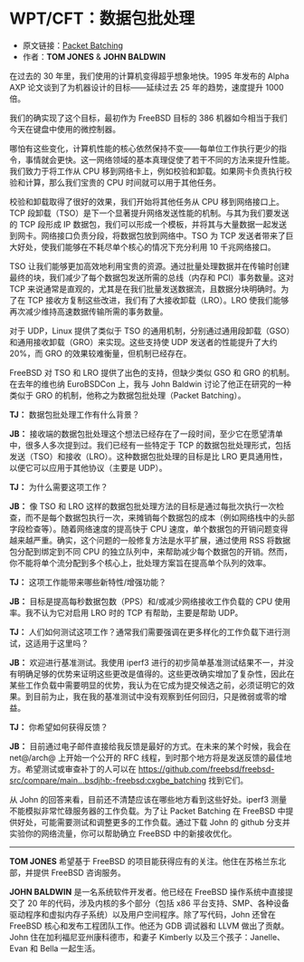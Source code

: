 # WPT/CFT：数据包批处理

- 原文链接：[Packet Batching](https://freebsdfoundation.org/wp-content/uploads/2023/02/Jones_WIP.pdf)
- 作者：**TOM JONES** & **JOHN BALDWIN**

在过去的 30 年里，我们使用的计算机变得超乎想象地快。1995 年发布的 Alpha AXP 论文谈到了为机器设计的目标——延续过去 25 年的趋势，速度提升 1000 倍。

我们的确实现了这个目标，最初作为 FreeBSD 目标的 386 机器如今相当于我们今天在键盘中使用的微控制器。

哪怕有这些变化，计算机性能的核心依然保持不变——每单位工作执行更少的指令，事情就会更快。这一网络领域的基本真理促使了若干不同的方法来提升性能。我们致力于将工作从 CPU 移到网络卡上，例如校验和卸载。如果网卡负责执行校验和计算，那么我们宝贵的 CPU 时间就可以用于其他任务。

校验和卸载取得了很好的效果，我们开始将其他任务从 CPU 移到网络接口上。TCP 段卸载（TSO）是下一个显著提升网络发送性能的机制。与其为我们要发送的 TCP 段形成 IP 数据包，我们可以形成一个模板，并将其与大量数据一起发送到网卡。网络接口负责分段，将数据包放到网络中。TSO 为 TCP 发送者带来了巨大好处，使我们能够在不耗尽单个核心的情况下充分利用 10 千兆网络接口。

TSO 让我们能够更加高效地利用宝贵的资源。通过批量处理数据并在传输时创建最终的块，我们减少了每个数据包发送所需的总线（内存和 PCI）事务数量。这对 TCP 来说通常是直观的，尤其是在我们批量发送数据流，且数据分块明确时。为了在 TCP 接收方复制这些改进，我们有了大接收卸载（LRO）。LRO 使我们能够再次减少维持高速数据传输所需的事务数量。

对于 UDP，Linux 提供了类似于 TSO 的通用机制，分别通过通用段卸载（GSO）和通用接收卸载（GRO）来实现。这些支持使 UDP 发送者的性能提升了大约 20%，而 GRO 的效果较难衡量，但机制已经存在。

FreeBSD 对 TSO 和 LRO 提供了出色的支持，但缺少类似 GSO 和 GRO 的机制。在去年的维也纳 EuroBSDCon 上，我与 John Baldwin 讨论了他正在研究的一种类似于 GRO 的机制，他称之为数据包批处理（Packet Batching）。

**TJ：** 数据包批处理工作有什么背景？  

**JB：** 接收端的数据包批处理这个想法已经存在了一段时间，至少它在愿望清单中，很多人多次提到过。我们已经有一些特定于 TCP 的数据包批处理形式，包括发送（TSO）和接收（LRO）。这种数据包批处理的目标是比 LRO 更具通用性，以便它可以应用于其他协议（主要是 UDP）。  

**TJ：** 为什么需要这项工作？ 

**JB：** 像 TSO 和 LRO 这样的数据包批处理方法的目标是通过每批次执行一次检查，而不是每个数据包执行一次，来摊销每个数据包的成本（例如网络栈中的头部字段检查等）。随着网络速度的提高快于 CPU 速度，单个数据包的开销问题变得越来越严重。确实，这个问题的一般修复方法是水平扩展，通过使用 RSS 将数据包分配到绑定到不同 CPU 的独立队列中，来帮助减少每个数据包的开销。然而，你不能将单个流分配到多个核心上，批处理方案旨在提高单个队列的效率。  

**TJ：** 这项工作能带来哪些新特性/增强功能？  

**JB：** 目标是提高每秒数据包数（PPS）和/或减少网络接收工作负载的 CPU 使用率。我不认为它对启用 LRO 时的 TCP 有帮助，主要是帮助 UDP。  

**TJ：** 人们如何测试这项工作？通常我们需要强调在更多样化的工作负载下进行测试，这适用于这里吗？  

**JB：** 欢迎进行基准测试。我使用 iperf3 进行的初步简单基准测试结果不一，并没有明确足够的优势来证明这些更改是值得的。这些更改确实增加了复杂性，因此在某些工作负载中需要明显的优势，我认为在它成为提交候选之前，必须证明它的效果。到目前为止，我在我的基准测试中没有观察到任何回归，只是微弱或零的增益。  

**TJ：** 你希望如何获得反馈？  

**JB：** 目前通过电子邮件直接给我反馈是最好的方式。在未来的某个时候，我会在 net@/arch@ 上开始一个公开的 RFC 线程，到时那个地方将是发送反馈的最佳地方。希望测试或审查补丁的人可以在 <https://github.com/freebsd/freebsd-src/compare/main...bsdjhb:-freebsd:cxgbe_batching> 找到它们。  

从 John 的回答来看，目前还不清楚应该在哪些地方看到这些好处。iperf3 测量不能模拟非常忙碌服务器的工作负载。为了让 Packet Batching 在 FreeBSD 中提供好处，可能需要测试和调整更多的工作负载。通过下载 John 的 github 分支并实验你的网络流量，你可以帮助确立 FreeBSD 中的新接收优化。  

---

**TOM JONES** 希望基于 FreeBSD 的项目能获得应有的关注。他住在苏格兰东北部，并提供 FreeBSD 咨询服务。  

**JOHN BALDWIN** 是一名系统软件开发者。他已经在 FreeBSD 操作系统中直接提交了 20 年的代码，涉及内核的多个部分（包括 x86 平台支持、SMP、各种设备驱动程序和虚拟内存子系统）以及用户空间程序。除了写代码，John 还曾在 FreeBSD 核心和发布工程团队工作。他还为 GDB 调试器和 LLVM 做出了贡献。John 住在加利福尼亚州康科德市，和妻子 Kimberly 以及三个孩子：Janelle、Evan 和 Bella 一起生活。
